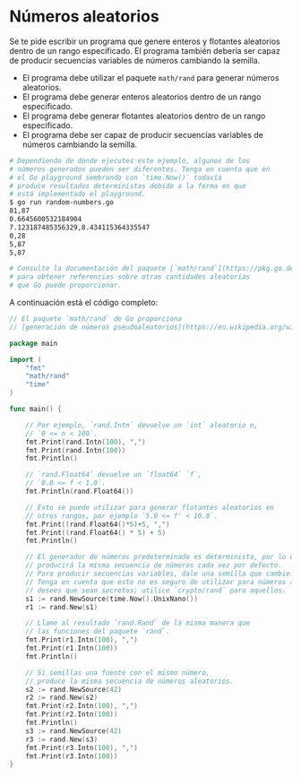 # Números aleatorios

Se te pide escribir un programa que genere enteros y flotantes aleatorios dentro de un rango especificado. El programa también debería ser capaz de producir secuencias variables de números cambiando la semilla.

- El programa debe utilizar el paquete `math/rand` para generar números aleatorios.
- El programa debe generar enteros aleatorios dentro de un rango especificado.
- El programa debe generar flotantes aleatorios dentro de un rango especificado.
- El programa debe ser capaz de producir secuencias variables de números cambiando la semilla.

```sh
# Dependiendo de donde ejecutes este ejemplo, algunos de los
# números generados pueden ser diferentes. Tenga en cuenta que en
# el Go playground sembrando con `time.Now()` todavía
# produce resultados deterministas debido a la forma en que
# está implementado el playground.
$ go run random-numbers.go
81,87
0.6645600532184904
7.123187485356329,8.434115364335547
0,28
5,87
5,87

# Consulte la documentación del paquete [`math/rand`](https://pkg.go.dev/math/rand)
# para obtener referencias sobre otras cantidades aleatorias
# que Go puede proporcionar.
```

A continuación está el código completo:

```go
// El paquete `math/rand` de Go proporciona
// [generación de números pseudoaleatorios](https://en.wikipedia.org/wiki/Pseudorandom_number_generator).

package main

import (
	"fmt"
	"math/rand"
	"time"
)

func main() {

	// Por ejemplo, `rand.Intn` devuelve un `int` aleatorio n,
	// `0 <= n < 100`.
	fmt.Print(rand.Intn(100), ",")
	fmt.Print(rand.Intn(100))
	fmt.Println()

	// `rand.Float64` devuelve un `float64` `f`,
	// `0.0 <= f < 1.0`.
	fmt.Println(rand.Float64())

	// Esto se puede utilizar para generar flotantes aleatorios en
	// otros rangos, por ejemplo `5.0 <= f' < 10.0`.
	fmt.Print((rand.Float64()*5)+5, ",")
	fmt.Print((rand.Float64() * 5) + 5)
	fmt.Println()

	// El generador de números predeterminado es determinista, por lo que
	// producirá la misma secuencia de números cada vez por defecto.
	// Para producir secuencias variables, dale una semilla que cambie.
	// Tenga en cuenta que esto no es seguro de utilizar para números aleatorios que
	// desees que sean secretos; utilice `crypto/rand` para aquellos.
	s1 := rand.NewSource(time.Now().UnixNano())
	r1 := rand.New(s1)

	// Llame al resultado `rand.Rand` de la misma manera que
	// las funciones del paquete `rand`.
	fmt.Print(r1.Intn(100), ",")
	fmt.Print(r1.Intn(100))
	fmt.Println()

	// Si semillas una fuente con el mismo número,
	// produce la misma secuencia de números aleatorios.
	s2 := rand.NewSource(42)
	r2 := rand.New(s2)
	fmt.Print(r2.Intn(100), ",")
	fmt.Print(r2.Intn(100))
	fmt.Println()
	s3 := rand.NewSource(42)
	r3 := rand.New(s3)
	fmt.Print(r3.Intn(100), ",")
	fmt.Print(r3.Intn(100))
}

```
